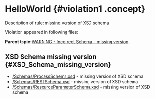 # HelloWorld {#violation1 .concept}

Description of rule: missing version of XSD schema

Violation appeared in following files:

**Parent topic:**[WARNING - Incorrect Schema - missing version](../../../qa/rules/WARNING_-_Incorrect_Schema_-_missing_version.md)

## XSD Schema missing version {#XSD_Schema_missing_version}

-   [/Schemas/ProcessSchema.xsd](../../../projects/HelloWorld/Schemas/ProcessSchema.xsd.md) - missing version of XSD schema
-   [/Schemas/RESTSchema.xsd](../../../projects/HelloWorld/Schemas/RESTSchema.xsd.md) - missing version of XSD schema
-   [/Schemas/ResourceParameterSchema.xsd](../../../projects/HelloWorld/Schemas/ResourceParameterSchema.xsd.md) - missing version of XSD schema

